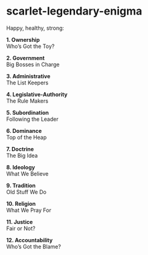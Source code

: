# scarlet-legendary-enigma
Happy, healthy, strong:

**1. Ownership**  
Who’s Got the Toy?  

**2. Government**  
Big Bosses in Charge  

**3. Administrative**  
The List Keepers  

**4. Legislative-Authority**  
The Rule Makers  

**5. Subordination**  
Following the Leader  

**6. Dominance**  
Top of the Heap  

**7. Doctrine**  
The Big Idea  

**8. Ideology**  
What We Believe  

**9. Tradition**  
Old Stuff We Do  

**10. Religion**  
What We Pray For  

**11. Justice**  
Fair or Not?  

**12. Accountability**  
Who’s Got the Blame?  
